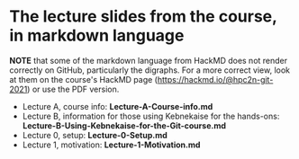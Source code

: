 # The lecture slides from the course, in markdown language

**NOTE** that some of the markdown language from HackMD does not render correctly on GitHub, particularly the digraphs. For a more correct view, look at them on the course's HackMD page (https://hackmd.io/@hpc2n-git-2021) or use the PDF version. 

* Lecture A, course info: **Lecture-A-Course-info.md**
* Lecture B, information for those using Kebnekaise for the hands-ons: **Lecture-B-Using-Kebnekaise-for-the-Git-course.md**
* Lecture 0, setup: **Lecture-0-Setup.md**
* Lecture 1, motivation: **Lecture-1-Motivation.md**
